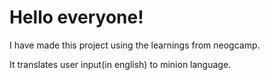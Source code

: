 # Hello everyone!
I have made this project using the learnings from neogcamp.

It translates user input(in english) to minion language.